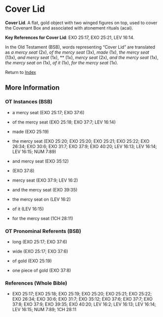 # Cover Lid
**Cover Lid**. 
A flat, gold object with two winged figures on top, used to cover the Covenant Box and associated with atonement rituals (acai). 


**Key References for Cover Lid**: 
EXO 25:17, EXO 25:21, LEV 16:14. 


In the Old Testament (BSB), words representing “Cover Lid” are translated as 
*a mercy seat* (2x), *of the mercy seat* (3x), *made* (1x), *the mercy seat* (13x), *and mercy seat* (1x), ** (1x), *mercy seat* (2x), *and the mercy seat* (1x), *the mercy seat on* (1x), *of it* (1x), *for the mercy seat* (1x). 




Return to [Index](00-Index.md)

## More Information

### OT Instances (BSB)

* a mercy seat (EXO 25:17; EXO 37:6)

* of the mercy seat (EXO 25:18; EXO 37:7; LEV 16:14)

* made (EXO 25:19)

* the mercy seat (EXO 25:20; EXO 25:20; EXO 25:21; EXO 25:22; EXO 26:34; EXO 30:6; EXO 31:7; EXO 37:9; EXO 40:20; LEV 16:13; LEV 16:14; LEV 16:15; NUM 7:89)

* and mercy seat (EXO 35:12)

*  (EXO 37:8)

* mercy seat (EXO 37:9; LEV 16:2)

* and the mercy seat (EXO 39:35)

* the mercy seat on (LEV 16:2)

* of it (LEV 16:15)

* for the mercy seat (1CH 28:11)



### OT Pronominal Referents (BSB)

* long (EXO 25:17; EXO 37:6)

* wide (EXO 25:17; EXO 37:6)

* of gold (EXO 25:19)

* one piece of gold (EXO 37:8)



### References (Whole Bible)

* EXO 25:17; EXO 25:18; EXO 25:19; EXO 25:20; EXO 25:21; EXO 25:22; EXO 26:34; EXO 30:6; EXO 31:7; EXO 35:12; EXO 37:6; EXO 37:7; EXO 37:8; EXO 37:9; EXO 39:35; EXO 40:20; LEV 16:2; LEV 16:13; LEV 16:14; LEV 16:15; NUM 7:89; 1CH 28:11



